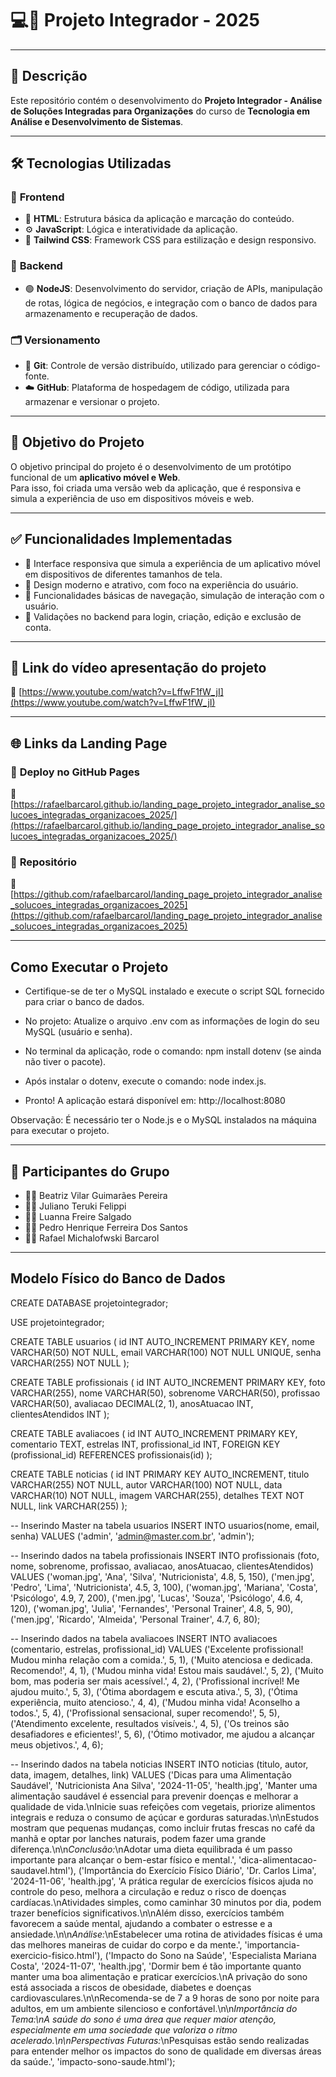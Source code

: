 # 💻📱 Projeto Integrador - 2025

----

## 📘 **Descrição**

Este repositório contém o desenvolvimento do **Projeto Integrador - Análise de Soluções Integradas para Organizações** do curso de **Tecnologia em Análise e Desenvolvimento de Sistemas**.

----

## 🛠️ **Tecnologias Utilizadas**

### 🎨 **Frontend**

- 🧱 **HTML**: Estrutura básica da aplicação e marcação do conteúdo.  
- ⚙️ **JavaScript**: Lógica e interatividade da aplicação.  
- 🎨 **Tailwind CSS**: Framework CSS para estilização e design responsivo.

### 🔧 **Backend**

- 🟢 **NodeJS**: Desenvolvimento do servidor, criação de APIs, manipulação de rotas, lógica de negócios, e integração com o banco de dados para armazenamento e recuperação de dados.

### 🗂️ **Versionamento**

- 🌿 **Git**: Controle de versão distribuído, utilizado para gerenciar o código-fonte.  
- ☁️ **GitHub**: Plataforma de hospedagem de código, utilizada para armazenar e versionar o projeto.

---

## 🎯 **Objetivo do Projeto**

O objetivo principal do projeto é o desenvolvimento de um protótipo funcional de um **aplicativo móvel e Web**.  
Para isso, foi criada uma versão web da aplicação, que é responsiva e simula a experiência de uso em dispositivos móveis e web.

---

## ✅ **Funcionalidades Implementadas**

- 📱 Interface responsiva que simula a experiência de um aplicativo móvel em dispositivos de diferentes tamanhos de tela.  
- 🎨 Design moderno e atrativo, com foco na experiência do usuário.  
- 🧭 Funcionalidades básicas de navegação, simulação de interação com o usuário.  
- 🔐 Validações no backend para login, criação, edição e exclusão de conta.

---

## 🎥 **Link do vídeo apresentação do projeto**

🔗 [https://www.youtube.com/watch?v=LffwF1fW_jI](https://www.youtube.com/watch?v=LffwF1fW_jI)

---

## 🌐 **Links da Landing Page**

### 🚀 **Deploy no GitHub Pages**  
🔗 [https://rafaelbarcarol.github.io/landing_page_projeto_integrador_analise_solucoes_integradas_organizacoes_2025/](https://rafaelbarcarol.github.io/landing_page_projeto_integrador_analise_solucoes_integradas_organizacoes_2025/)

### 📂 **Repositório**  
🔗 [https://github.com/rafaelbarcarol/landing_page_projeto_integrador_analise_solucoes_integradas_organizacoes_2025](https://github.com/rafaelbarcarol/landing_page_projeto_integrador_analise_solucoes_integradas_organizacoes_2025)

---

## Como Executar o Projeto

- Certifique-se de ter o MySQL instalado e execute o script SQL fornecido para criar o banco de dados.

- No projeto: Atualize o arquivo .env com as informações de login do seu MySQL (usuário e senha).

- No terminal da aplicação, rode o comando: npm install dotenv (se ainda não tiver o pacote).

- Após instalar o dotenv, execute o comando: node index.js.

- Pronto! A aplicação estará disponível em: http://localhost:8080

Observação: É necessário ter o Node.js e o MySQL instalados na máquina para executar o projeto.

---

## 👥 **Participantes do Grupo**

- 👩‍💻 Beatriz Vilar Guimarães Pereira  
- 👨‍💻 Juliano Teruki Felippi  
- 👩‍💻 Luanna Freire Salgado 
- 👨‍💻 Pedro Henrique Ferreira Dos Santos 
- 👨‍💻 Rafael Michalofwski Barcarol

---

## **Modelo Físico do Banco de Dados**

CREATE DATABASE projetointegrador;

USE projetointegrador;


CREATE TABLE usuarios (
    id INT AUTO_INCREMENT PRIMARY KEY,
    nome VARCHAR(50) NOT NULL,
    email VARCHAR(100) NOT NULL UNIQUE,
    senha VARCHAR(255) NOT NULL
);


CREATE TABLE profissionais (
    id INT AUTO_INCREMENT PRIMARY KEY,
    foto VARCHAR(255),
    nome VARCHAR(50),
    sobrenome VARCHAR(50),
    profissao VARCHAR(50),
    avaliacao DECIMAL(2, 1),
    anosAtuacao INT,
    clientesAtendidos INT
);

CREATE TABLE avaliacoes (
    id INT AUTO_INCREMENT PRIMARY KEY,
    comentario TEXT,
    estrelas INT,
    profissional_id INT,
    FOREIGN KEY (profissional_id) REFERENCES profissionais(id)
);


CREATE TABLE noticias (
    id INT PRIMARY KEY AUTO_INCREMENT,
    titulo VARCHAR(255) NOT NULL,
    autor VARCHAR(100) NOT NULL,
    data VARCHAR(10) NOT NULL,
    imagem VARCHAR(255),
    detalhes TEXT NOT NULL,
    link VARCHAR(255)
);


-- Inserindo Master na tabela usuarios
INSERT INTO usuarios(nome, email, senha) VALUES
('admin', 'admin@master.com.br', 'admin');


-- Inserindo dados na tabela profissionais
INSERT INTO profissionais (foto, nome, sobrenome, profissao, avaliacao, anosAtuacao, clientesAtendidos) VALUES
('woman.jpg', 'Ana', 'Silva', 'Nutricionista', 4.8, 5, 150),
('men.jpg', 'Pedro', 'Lima', 'Nutricionista', 4.5, 3, 100),
('woman.jpg', 'Mariana', 'Costa', 'Psicólogo', 4.9, 7, 200),
('men.jpg', 'Lucas', 'Souza', 'Psicólogo', 4.6, 4, 120),
('woman.jpg', 'Julia', 'Fernandes', 'Personal Trainer', 4.8, 5, 90),
('men.jpg', 'Ricardo', 'Almeida', 'Personal Trainer', 4.7, 6, 80);

-- Inserindo dados na tabela avaliacoes
INSERT INTO avaliacoes (comentario, estrelas, profissional_id) VALUES
('Excelente profissional! Mudou minha relação com a comida.', 5, 1),
('Muito atenciosa e dedicada. Recomendo!', 4, 1),
('Mudou minha vida! Estou mais saudável.', 5, 2),
('Muito bom, mas poderia ser mais acessível.', 4, 2),
('Profissional incrível! Me ajudou muito.', 5, 3),
('Ótima abordagem e escuta ativa.', 5, 3),
('Ótima experiência, muito atencioso.', 4, 4),
('Mudou minha vida! Aconselho a todos.', 5, 4),
('Profissional sensacional, super recomendo!', 5, 5),
('Atendimento excelente, resultados visíveis.', 4, 5),
('Os treinos são desafiadores e eficientes!', 5, 6),
('Ótimo motivador, me ajudou a alcançar meus objetivos.', 4, 6);


-- Inserindo dados na tabela noticias
INSERT INTO noticias (titulo, autor, data, imagem, detalhes, link) VALUES
('Dicas para uma Alimentação Saudável', 'Nutricionista Ana Silva', '2024-11-05', 'health.jpg', 
 'Manter uma alimentação saudável é essencial para prevenir doenças e melhorar a qualidade de vida.\nInicie suas refeições com vegetais, priorize alimentos integrais e reduza o consumo de açúcar e gorduras saturadas.\n\nEstudos mostram que pequenas mudanças, como incluir frutas frescas no café da manhã e optar por lanches naturais, podem fazer uma grande diferença.\n\n*Conclusão:*\nAdotar uma dieta equilibrada é um passo importante para alcançar o bem-estar físico e mental.', 
 'dica-alimentacao-saudavel.html'),
('Importância do Exercício Físico Diário', 'Dr. Carlos Lima', '2024-11-06', 'health.jpg', 
 'A prática regular de exercícios físicos ajuda no controle do peso, melhora a circulação e reduz o risco de doenças cardíacas.\nAtividades simples, como caminhar 30 minutos por dia, podem trazer benefícios significativos.\n\nAlém disso, exercícios também favorecem a saúde mental, ajudando a combater o estresse e a ansiedade.\n\n*Análise:*\nEstabelecer uma rotina de atividades físicas é uma das melhores maneiras de cuidar do corpo e da mente.', 
 'importancia-exercicio-fisico.html'),
('Impacto do Sono na Saúde', 'Especialista Mariana Costa', '2024-11-07', 'health.jpg', 
 'Dormir bem é tão importante quanto manter uma boa alimentação e praticar exercícios.\nA privação do sono está associada a riscos de obesidade, diabetes e doenças cardiovasculares.\n\nRecomenda-se de 7 a 9 horas de sono por noite para adultos, em um ambiente silencioso e confortável.\n\n*Importância do Tema:\nA saúde do sono é uma área que requer maior atenção, especialmente em uma sociedade que valoriza o ritmo acelerado.\n\nPerspectivas Futuras:*\nPesquisas estão sendo realizadas para entender melhor os impactos do sono de qualidade em diversas áreas da saúde.', 
 'impacto-sono-saude.html');
